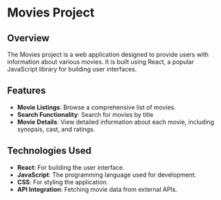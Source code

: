 # Movies Project

## Overview
The  Movies project is a web application designed to provide users with information about various movies. It is built using React, a popular JavaScript library for building user interfaces.

## Features
- **Movie Listings**: Browse a comprehensive list of movies.
- **Search Functionality**: Search for movies by title
- **Movie Details**: View detailed information about each movie, including synopsis, cast, and ratings.


## Technologies Used
- **React**: For building the user interface.
- **JavaScript**: The programming language used for development.
- **CSS**: For styling the application.
- **API Integration**: Fetching movie data from external APIs.

